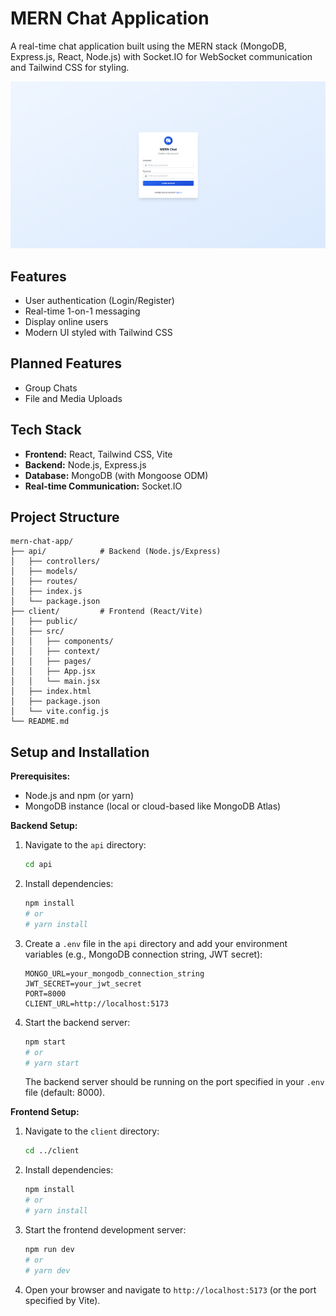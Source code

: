 # MERN Chat Application

A real-time chat application built using the MERN stack (MongoDB, Express.js, React, Node.js) with Socket.IO for WebSocket communication and Tailwind CSS for styling.

![Chat App Screenshot](img1.png)

## Features

- User authentication (Login/Register)
- Real-time 1-on-1 messaging
- Display online users
- Modern UI styled with Tailwind CSS

## Planned Features

- Group Chats
- File and Media Uploads

## Tech Stack

- **Frontend:** React, Tailwind CSS, Vite
- **Backend:** Node.js, Express.js
- **Database:** MongoDB (with Mongoose ODM)
- **Real-time Communication:** Socket.IO

## Project Structure

```
mern-chat-app/
├── api/            # Backend (Node.js/Express)
│   ├── controllers/
│   ├── models/
│   ├── routes/
│   ├── index.js
│   └── package.json
├── client/         # Frontend (React/Vite)
│   ├── public/
│   ├── src/
│   │   ├── components/
│   │   ├── context/
│   │   ├── pages/
│   │   ├── App.jsx
│   │   └── main.jsx
│   ├── index.html
│   ├── package.json
│   └── vite.config.js
└── README.md
```

## Setup and Installation

**Prerequisites:**

- Node.js and npm (or yarn)
- MongoDB instance (local or cloud-based like MongoDB Atlas)

**Backend Setup:**

1.  Navigate to the `api` directory:
    ```bash
    cd api
    ```
2.  Install dependencies:
    ```bash
    npm install
    # or
    # yarn install
    ```
3.  Create a `.env` file in the `api` directory and add your environment variables (e.g., MongoDB connection string, JWT secret):
    ```env
    MONGO_URL=your_mongodb_connection_string
    JWT_SECRET=your_jwt_secret
    PORT=8000
    CLIENT_URL=http://localhost:5173
    ```
4.  Start the backend server:
    ```bash
    npm start
    # or
    # yarn start
    ```
    The backend server should be running on the port specified in your `.env` file (default: 8000).

**Frontend Setup:**

1.  Navigate to the `client` directory:
    ```bash
    cd ../client
    ```
2.  Install dependencies:
    ```bash
    npm install
    # or
    # yarn install
    ```
3.  Start the frontend development server:
    ```bash
    npm run dev
    # or
    # yarn dev
    ```
4.  Open your browser and navigate to `http://localhost:5173` (or the port specified by Vite).
